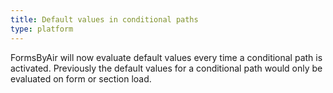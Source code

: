 ```yaml
---
title: Default values in conditional paths
type: platform
---
```


FormsByAir will now evaluate default values every time a conditional path is activated. Previously the default values for a conditional path would only be evaluated on form or section load.